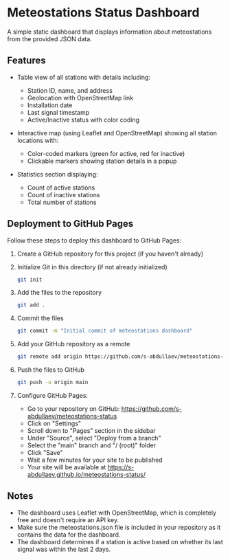# Meteostations Status Dashboard

A simple static dashboard that displays information about meteostations from the provided JSON data.

## Features

- Table view of all stations with details including:
  - Station ID, name, and address
  - Geolocation with OpenStreetMap link
  - Installation date
  - Last signal timestamp
  - Active/Inactive status with color coding

- Interactive map (using Leaflet and OpenStreetMap) showing all station locations with:
  - Color-coded markers (green for active, red for inactive)
  - Clickable markers showing station details in a popup
  
- Statistics section displaying:
  - Count of active stations
  - Count of inactive stations
  - Total number of stations

## Deployment to GitHub Pages

Follow these steps to deploy this dashboard to GitHub Pages:

1. Create a GitHub repository for this project (if you haven't already)

2. Initialize Git in this directory (if not already initialized)
   ```bash
   git init
   ```

3. Add the files to the repository
   ```bash
   git add .
   ```

4. Commit the files
   ```bash
   git commit -m "Initial commit of meteostations dashboard"
   ```

5. Add your GitHub repository as a remote
   ```bash
   git remote add origin https://github.com/s-abdullaev/meteostations-status.git
   ```

6. Push the files to GitHub
   ```bash
   git push -u origin main
   ```

7. Configure GitHub Pages:
   - Go to your repository on GitHub: https://github.com/s-abdullaev/meteostations-status
   - Click on "Settings"
   - Scroll down to "Pages" section in the sidebar
   - Under "Source", select "Deploy from a branch"
   - Select the "main" branch and "/ (root)" folder
   - Click "Save"
   - Wait a few minutes for your site to be published
   - Your site will be available at https://s-abdullaev.github.io/meteostations-status/

## Notes

- The dashboard uses Leaflet with OpenStreetMap, which is completely free and doesn't require an API key.
- Make sure the meteostations.json file is included in your repository as it contains the data for the dashboard.
- The dashboard determines if a station is active based on whether its last signal was within the last 2 days.